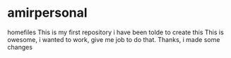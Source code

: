 # amirpersonal
homefiles
This is my first repository i have been tolde to create this 
This is owesome, i wanted to work, give me job to do that. 
Thanks, i made some changes

